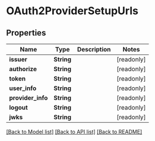 # OAuth2ProviderSetupUrls

## Properties

Name | Type | Description | Notes
------------ | ------------- | ------------- | -------------
**issuer** | **String** |  | [readonly]
**authorize** | **String** |  | [readonly]
**token** | **String** |  | [readonly]
**user_info** | **String** |  | [readonly]
**provider_info** | **String** |  | [readonly]
**logout** | **String** |  | [readonly]
**jwks** | **String** |  | [readonly]

[[Back to Model list]](../README.md#documentation-for-models) [[Back to API list]](../README.md#documentation-for-api-endpoints) [[Back to README]](../README.md)


